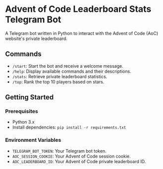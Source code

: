 # Advent of Code Leaderboard Stats Telegram Bot

A Telegram bot written in Python to interact with the Advent of Code (AoC) website's private leaderboard.

## Commands

- `/start`: Start the bot and receive a welcome message.
- `/help`: Display available commands and their descriptions.
- `/stats`: Retrieve private leaderboard statistics.
- `/top`: Rank the top 10 players based on stars.

## Getting Started

### Prerequisites

- Python 3.x
- Install dependencies: `pip install -r requirements.txt`

### Environment Variables
- `TELEGRAM_BOT_TOKEN`: Your Telegram bot token.
- `AOC_SESSION_COOKIE`: Your Advent of Code session cookie.
- `AOC_LEADERBOARD_ID`: Your Advent of Code private leaderboard ID.
